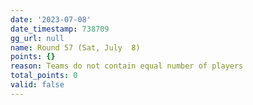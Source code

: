 ```yaml
---
date: '2023-07-08'
date_timestamp: 738709
gg_url: null
name: Round 57 (Sat, July  8)
points: {}
reason: Teams do not contain equal number of players
total_points: 0
valid: false
---
```

